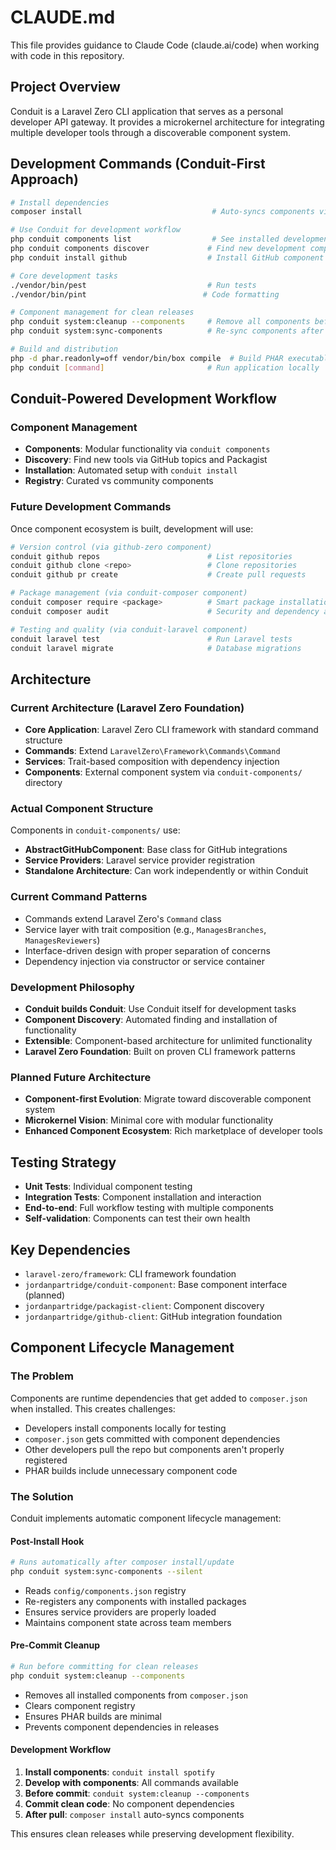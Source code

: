 # CLAUDE.md

This file provides guidance to Claude Code (claude.ai/code) when working with code in this repository.

## Project Overview

Conduit is a Laravel Zero CLI application that serves as a personal developer API gateway. It provides a microkernel architecture for integrating multiple developer tools through a discoverable component system.

## Development Commands (Conduit-First Approach)

```bash
# Install dependencies
composer install                             # Auto-syncs components via post-install hook

# Use Conduit for development workflow
php conduit components list                  # See installed development tools
php conduit components discover             # Find new development components  
php conduit install github                  # Install GitHub component for repo management

# Core development tasks
./vendor/bin/pest                           # Run tests
./vendor/bin/pint                          # Code formatting

# Component management for clean releases
php conduit system:cleanup --components     # Remove all components before commit
php conduit system:sync-components          # Re-sync components after pull/install

# Build and distribution
php -d phar.readonly=off vendor/bin/box compile  # Build PHAR executable (always clean)
php conduit [command]                       # Run application locally
```

## Conduit-Powered Development Workflow

### Component Management
- **Components**: Modular functionality via `conduit components`
- **Discovery**: Find new tools via GitHub topics and Packagist
- **Installation**: Automated setup with `conduit install`
- **Registry**: Curated vs community components

### Future Development Commands
Once component ecosystem is built, development will use:
```bash
# Version control (via github-zero component)
conduit github repos                        # List repositories
conduit github clone <repo>                 # Clone repositories
conduit github pr create                    # Create pull requests

# Package management (via conduit-composer component)  
conduit composer require <package>          # Smart package installation
conduit composer audit                      # Security and dependency analysis

# Testing and quality (via conduit-laravel component)
conduit laravel test                        # Run Laravel tests
conduit laravel migrate                     # Database migrations
```

## Architecture

### Current Architecture (Laravel Zero Foundation)
- **Core Application**: Laravel Zero CLI framework with standard command structure
- **Commands**: Extend `LaravelZero\Framework\Commands\Command` 
- **Services**: Trait-based composition with dependency injection
- **Components**: External component system via `conduit-components/` directory

### Actual Component Structure
Components in `conduit-components/` use:
- **AbstractGitHubComponent**: Base class for GitHub integrations
- **Service Providers**: Laravel service provider registration
- **Standalone Architecture**: Can work independently or within Conduit

### Current Command Patterns
- Commands extend Laravel Zero's `Command` class
- Service layer with trait composition (e.g., `ManagesBranches`, `ManagesReviewers`)
- Interface-driven design with proper separation of concerns
- Dependency injection via constructor or service container

### Development Philosophy
- **Conduit builds Conduit**: Use Conduit itself for development tasks
- **Component Discovery**: Automated finding and installation of functionality
- **Extensible**: Component-based architecture for unlimited functionality  
- **Laravel Zero Foundation**: Built on proven CLI framework patterns

### Planned Future Architecture
- **Component-first Evolution**: Migrate toward discoverable component system
- **Microkernel Vision**: Minimal core with modular functionality
- **Enhanced Component Ecosystem**: Rich marketplace of developer tools

## Testing Strategy
- **Unit Tests**: Individual component testing
- **Integration Tests**: Component installation and interaction
- **End-to-end**: Full workflow testing with multiple components
- **Self-validation**: Components can test their own health

## Key Dependencies
- `laravel-zero/framework`: CLI framework foundation
- `jordanpartridge/conduit-component`: Base component interface (planned)
- `jordanpartridge/packagist-client`: Component discovery
- `jordanpartridge/github-client`: GitHub integration foundation

## Component Lifecycle Management

### The Problem
Components are runtime dependencies that get added to `composer.json` when installed. This creates challenges:
- Developers install components locally for testing
- `composer.json` gets committed with component dependencies  
- Other developers pull the repo but components aren't properly registered
- PHAR builds include unnecessary component code

### The Solution
Conduit implements automatic component lifecycle management:

#### Post-Install Hook
```bash
# Runs automatically after composer install/update
php conduit system:sync-components --silent
```
- Reads `config/components.json` registry
- Re-registers any components with installed packages
- Ensures service providers are properly loaded
- Maintains component state across team members

#### Pre-Commit Cleanup
```bash  
# Run before committing for clean releases
php conduit system:cleanup --components
```
- Removes all installed components from `composer.json`
- Clears component registry
- Ensures PHAR builds are minimal
- Prevents component dependencies in releases

#### Development Workflow
1. **Install components**: `conduit install spotify`
2. **Develop with components**: All commands available
3. **Before commit**: `conduit system:cleanup --components` 
4. **Commit clean code**: No component dependencies
5. **After pull**: `composer install` auto-syncs components

This ensures clean releases while preserving development flexibility.